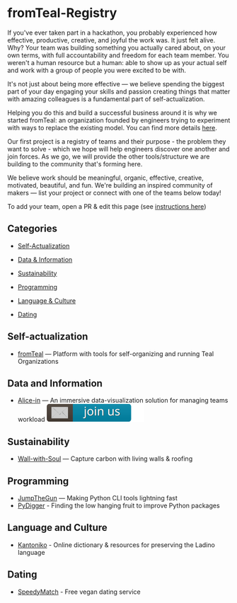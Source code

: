 # fromTeal-Registry
If you've ever taken part in a hackathon, you probably experienced how effective, productive, creative, and joyful the work was. It just felt alive. Why? Your team was building something you actually cared about, on your own terms, with full accountability and freedom for each team member. You weren't a human resource but a human: able to show up as your actual self and work with a group of people you were excited to be with.

It's not just about being more effective — we believe spending the biggest part of your day engaging your skills and passion creating things that matter with amazing colleagues is a fundamental part of self-actualization.

Helping you do this and build a successful business around it is why we started fromTeal: an organization founded by engineers trying to experiment with ways to replace the existing model. You can find more details [here](idea.md).

Our first project is a registry of teams and their purpose - the problem they want to solve - which we hope will help engineers discover one another and join forces. As we go, we will provide the other tools/structure we are building to the community that's forming here. 

We believe work should be meaningful, organic, effective, creative, motivated, beautiful, and fun. We're building an inspired community of makers — list your project or connect with one of the teams below today!


To add your team, open a PR & edit this page (see [instructions here](instructions.md)) 


## Categories

<!-- toc -->
- [Self-Actualization](#self-actualization)

- [Data & Information](#data-and-information)

- [Sustainability](#sustainability)
  
- [Programming](#programming)

- [Language & Culture](#language-and-culture)

- [Dating](#dating)
  
<!-- tocstop -->
## Self-actualization

* [fromTeal](http://www.fromteal.com/) — Platform with tools for self-organizing and running Teal Organizations

## Data and Information

* [Alice-in](https://aliceai.app) — An immersive data-visualization solution for managing teams workload [![Join us](badge.svg)](https://docs.google.com/forms/d/e/1FAIpQLSfZJNjuUIuFk5638F5-mo95M1mdtsRGmcLyRPKdtRcJz2Cxpg/viewform?usp=sf_link)


## Sustainability

* [Wall-with-Soul](https://wall-with-soul.webflow.io) — Capture carbon with living walls & roofing

## Programming

* [JumpTheGun](https://github.com/taleinat/jumpthegun) — Making Python CLI tools lightning fast
* [PyDigger](https://pydigger.com) - Finding the low hanging fruit to improve Python packages

## Language and Culture

* [Kantoniko](https://kantoniko.com) - Online dictionary & resources for preserving the Ladino language

## Dating

* [SpeedyMatch](https://en.speedymatch.com) - Free vegan dating service
